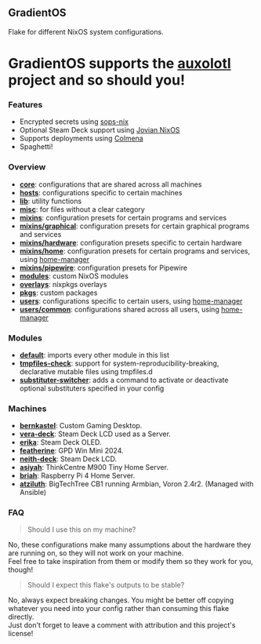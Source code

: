 ## GradientOS
Flake for different NixOS system configurations.

# GradientOS supports the [auxolotl](https://auxolotl.org/) project and so should you!

### Features
- Encrypted secrets using [sops-nix](https://github.com/Mic92/sops-nix)
- Optional Steam Deck support using [Jovian NixOS](https://github.com/Jovian-Experiments/Jovian-NixOS)
- Supports deployments using [Colmena](https://github.com/zhaofengli/colmena)
- Spaghetti!

### Overview
- **[core](core)**: configurations that are shared across all machines
- **[hosts](hosts)**: configurations specific to certain machines
- **[lib](lib)**: utility functions
- **[misc](misc)**: for files without a clear category
- **[mixins](mixins)**: configuration presets for certain programs and services
- **[mixins/graphical](mixins/graphical)**: configuration presets for certain graphical programs and services
- **[mixins/hardware](mixins/hardware)**: configuration presets specific to certain hardware
- **[mixins/home](mixins/home)**: configuration presets for certain programs and services, using [home-manager](https://github.com/nix-community/home-manager)
- **[mixins/pipewire](mixins/pipewire)**: configuration presets for Pipewire
- **[modules](modules)**: custom NixOS modules
- **[overlays](overlays)**: nixpkgs overlays
- **[pkgs](pkgs)**: custom packages
- **[users](users)**: configurations specific to certain users, using [home-manager](https://github.com/nix-community/home-manager)
- **[users/common](users/common)**: configurations shared across all users, using [home-manager](https://github.com/nix-community/home-manager)

### Modules
- **[default](modules/default.nix)**: imports every other module in this list
- **[tmpfiles-check](modules/tmpfiles-check.nix)**: support for system-reproducibility-breaking, declarative mutable files using tmpfiles.d
- **[substituter-switcher](modules/substituter-switcher.nix)**: adds a command to activate or deactivate optional substituters specified in your config

### Machines

- **[bernkastel](hosts/bernkastel)**: Custom Gaming Desktop.
- **[vera-deck](hosts/vera-deck)**: Steam Deck LCD used as a Server.
- **[erika](hosts/erika)**: Steam Deck OLED.
- **[featherine](hosts/featherine)**: GPD Win Mini 2024.
- **[neith-deck](hosts/neith-deck)**: Steam Deck LCD.
- **[asiyah](hosts/asiyah)**: ThinkCentre M900 Tiny Home Server.
- **[briah](hosts/briah)**: Raspberry Pi 4 Home Server.
- **[atziluth](hosts/atziluth)**: BigTechTree CB1 running Armbian, Voron 2.4r2. (Managed with Ansible)

### FAQ

> Should I use this on my machine?

No, these configurations make many assumptions about the hardware they are running on, so they will not work on your machine.<br>
Feel free to take inspiration from them or modify them so they work for you, though!

> Should I expect this flake's outputs to be stable?

No, always expect breaking changes. You might be better off copying whatever you need into your config rather than consuming this flake directly.<br>
Just don't forget to leave a comment with attribution and this project's license!

